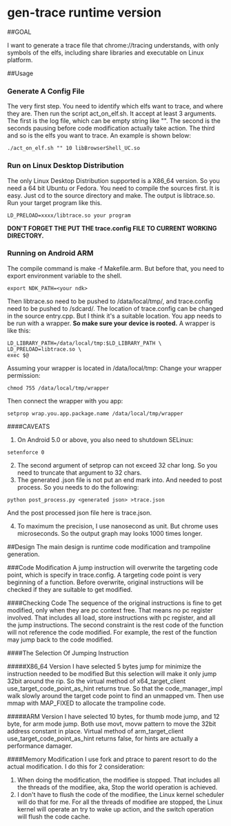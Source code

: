 gen-trace runtime version
=========

##GOAL

I want to generate a trace file that chrome://tracing understands, with only
symbols of the elfs, including share libraries and executable on
Linux platform.

##Usage

### Generate A Config File
The very first step. You need to identify which elfs want to trace, and where 
they are.  Then run the script act_on_elf.sh. It accept at least 3 arguments.
The first is the log file, which can be empty string like "". The second is the
seconds pausing before code modification actually take action. The third and so
is the elfs you want to trace. An example is shown below:
```
./act_on_elf.sh "" 10 libBrowserShell_UC.so
```

### Run on Linux Desktop Distribution
The only Linux Desktop Distribution supported is a X86_64 version. So you need
a 64 bit Ubuntu or Fedora.  You need to compile the sources first. It is easy.
Just cd to the source directory and make. The output is libtrace.so.
Run your target program like this.
```
LD_PRELOAD=xxxx/libtrace.so your program
```
**DON'T FORGET THE PUT THE trace.config FILE TO CURRENT WORKING DIRECTORY.**

### Running on Android ARM
The compile command is make -f Makefile.arm. But before that, you need to
export environment variable to the shell.
```
export NDK_PATH=<your ndk>
```

Then libtrace.so need to be pushed to /data/local/tmp/, and trace.config
need to be pushed to /sdcard/. The location of trace.config can be changed in
the source entry.cpp.  But I think it's a suitable location.
You app needs to be run with a wrapper. **So make sure your device is rooted.**
A wrapper is like this:
```
LD_LIBRARY_PATH=/data/local/tmp:$LD_LIBRARY_PATH \
LD_PRELOAD=libtrace.so \
exec $@
```
Assuming your wrapper is located in /data/local/tmp:
Change your wrapper permission:
```
chmod 755 /data/local/tmp/wrapper
```
Then connect the wrapper with you app:
```
setprop wrap.you.app.package.name /data/local/tmp/wrapper
```
####CAVEATS
1. On Android 5.0 or above, you also need to shutdown SELinux:
```
setenforce 0
```
2. The second argument of setprop can not exceed 32 char long. So you need to
truncate that argument to 32 chars.
3. The generated .json file is not put an end mark into. And needed to post
process. So you needs to do the following:
```
python post_process.py <generated json> >trace.json
```
And the post processed json file here is trace.json.

4. To maximum the precision, I use nanosecond as unit. But chrome uses
microseconds. So the output graph may looks 1000 times longer.

##Design
The main design is runtime code modification and trampoline generation.

###Code Modification
A jump instruction will overwrite the targeting code point, which is specify
in trace.config. A targeting code point is very beginning of a function.
Before overwrite, original instructions will be checked if they are suitable
to get modified.

####Checking Code
The sequence of the original instructions is fine to get modified, only when
they are pc context free. That means no pc register involved. That includes
all load, store instructions with pc register, and all the jump instructions.
The second constraint is the rest code of the function will not reference the
code modified. For example, the rest of the function may jump back to the code
 modified.

####The Selection Of Jumping Instruction

#####X86_64 Version
I have selected 5 bytes jump for minimize the instruction needed to be modified
But this selection will make it only jump 32bit around the rip.
So the virtual method of x64_target_client use_target_code_point_as_hint
returns true. So that the code_manager_impl walk slowly around the target
code point to find an unmapped vm. Then use mmap with MAP_FIXED to allocate
the trampoline code.

#####ARM Version
I have selected 10 bytes, for thumb mode jump, and 12 byte, for arm mode jump.
Both use movt, movw pattern to move the 32bit address constant in place.
Virtual method of arm_target_client use_target_code_point_as_hint returns
false, for hints are actually a performance damager.

####Memory Modification
I use fork and ptrace to parent resort to do the actual modification.
I do this for 2 consideration:
1. When doing the modification, the modifiee is stopped. That includes all the
threads of the modifiee, aka, Stop the world operation is achieved.
2. I don't have to flush the code of the modifiee, the Linux kernel scheduler
will do that for me. For all the threads of modifiee are stopped, the Linux
kernel will operate an try to wake up action, and the switch operation will
flush the code cache.
